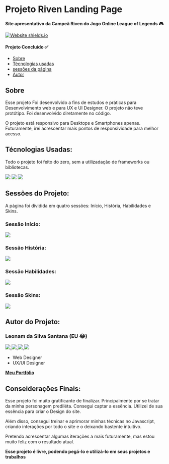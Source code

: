 <h1> Projeto Riven Landing Page </h1>
<p><b>Site apresentativo da Campeã Riven do Jogo Online League of Legends 🎮</b></p>

[![Website shields.io](https://img.shields.io/website-up-down-green-red/http/shields.io.svg)](http://shields.io/)

<h4> 
	Projeto Concluído ✅
</h4>

<ul>
 <li><a href="#sobre">Sobre</a></li>
 <li><a href="#tecnologias">Técnologias usadas</a></li> 
 <li><a href="#sessoes">sessões da página</a></li>
 <li><a href="#autor">Autor</a></li> 
</ul>

<h2 id="sobre">Sobre</h2>
<p>Esse projeto Foi desenvolvido a fins de estudos e práticas para Desenvolvimento web e para UX e UI Designer. O projeto não teve protótipo.
Foi desenvolvido diretamente no código.</p>

<p>O projeto está responsivo para Desktops e Smartphones apenas. Futuramente, irei acrescentar mais pontos de responsividade para melhor acesso.</p>

<h2 id="tecnologias">Técnologias Usadas:</h2>

<p> Todo o projeto foi feito do zero, sem a utilizadação de frameworks ou bibliotecas. </p>

<p>
  <img src="https://img.shields.io/badge/HTML5-E34F26?style=for-the-badge&logo=html5&logoColor=white" />
  <img src="https://img.shields.io/badge/CSS3-1572B6?style=for-the-badge&logo=css3&logoColor=white" />
  <img src="https://img.shields.io/badge/JavaScript-323330?style=for-the-badge&logo=javascript&logoColor=F7DF1E" />
</p>

<h2 id="sessoes">Sessões do Projeto:</h2>

<p>A página foi dividida em quatro sessões: Início, História, Habilidades e Skins.<p>

<h3>Sessão Início:</h3>
<img src="https://live.staticflickr.com/65535/51297350212_41a714e455_h.jpg" />

<h3>Sessão História:</h3>
<img src="https://live.staticflickr.com/65535/51298094801_3edf913536_h.jpg" />

<h3>Sessão Habilidades:</h3>
<img src="https://live.staticflickr.com/65535/51298806494_9752021178_h.jpg" />

<h3>Sessão Skins:</h3>
<img src="https://live.staticflickr.com/65535/51298269538_8bf4720965_h.jpg" />

<h2 id="auto">Autor do Projeto:</h2>

<h3>Leonam da Silva Santana (EU 😂)</h3>

<p> 
  <a href="https://www.linkedin.com/in/leonam-santana-5352a61b3/">
    <img src="https://img.shields.io/badge/LinkedIn-0077B5?style=for-the-badge&logo=linkedin&logoColor=white" />
  </a> 
  <a href="https://github.com/leehsanttana/">
    <img src="https://img.shields.io/badge/GitHub-100000?style=for-the-badge&logo=github&logoColor=white" />
  </a> 
  <a href="https://www.instagram.com/leonam.santtana/?igshid=s2debj44nc6v/">
    <img src="https://img.shields.io/badge/Instagram-E4405F?style=for-the-badge&logo=instagram&logoColor=white" />
  </a> 
  <a href="https://api.whatsapp.com/send?phone=5521976370007/">
    <img src="https://img.shields.io/badge/WhatsApp-25D366?style=for-the-badge&logo=whatsapp&logoColor=white" />
  </a>   
</p>

<ul>
  <li>Web Designer</li>
  <li>UX/UI Designer</li>
</ul>

<a href="https://leehsanttana.github.io/personal-portfolio/" target="_blanck"><b>Meu Portfólio</b></a>

<h2 id="consideracoes">Conseiderações Finais:</h2>

<p>Esse projeto foi muito gratificante de finalizar. Principalmente por se tratar da minha personagem prediléta. Consegui captar a essência. Utilizei de sua essência para criar o Design do site.</p>

<p>Além disso, consegui treinar e aprimorar minhas técnicas no Javascript, criando interações por todo o site e o deixando bastente intuitivo.</p>
<p>Pretendo acrescentar algumas iterações a mais futuramente, mas estou muito feliz com o resultado atual.</p>

<p><b>Esse projeto é livre, podendo pegá-lo e utilizá-lo em seus projetos e trabalhos <b></p>
